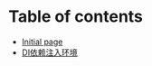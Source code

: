 # Table of contents

* [Initial page](README.md)
* [DI依赖注入环境](notes/di-yi-lai-zhu-ru-huan-jing.md)


